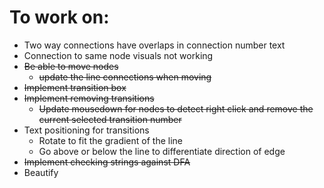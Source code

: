 # To work on:
* Two way connections have overlaps in connection number text
* Connection to same node visuals not working
* ~~Be able to move nodes~~
  * ~~update the line connections when moving~~
* ~~Implement transition box~~
* ~~Implement removing transitions~~
  * ~~Update mousedown for nodes to detect right click and remove the current selected transition number~~
* Text positioning for transitions
  * Rotate to fit the gradient of the line
  * Go above or below the line to differentiate direction of edge
* ~~Implement checking strings against DFA~~
* Beautify

